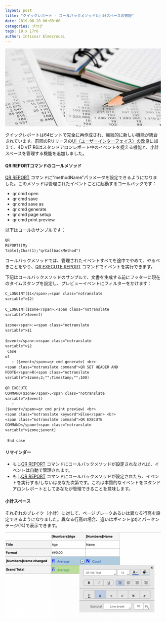 ```yaml
---
layout: post
title: "クイックレポート - コールバックメソッドと小計スペースの管理"
date: 2019-08-20 00:00:00
categories: ブログ
tags: 18.x 17r6
author: Intissar Elmezrouai
---
```


![QR-1024x512](/images/blog/08/20/QR-1024x512.jpeg)

クイックレポートは64ビットで完全に再作成され、継続的に新しい機能が統合されています。前回のRリリースの<a href="https://blog.4d.com/ui-improvements-in-quick-report/">UI（ユーザーインターフェイス）の改良</a>に加えて、4D v17 R6はスタンドアロンレポート中のイベントを捉える機能と、小計スペースを管理する機能を追加しました。

#### QR REPORTコマンドのコールメソッド

<a href="https://doc.4d.com/4Dv17R6/4D/17-R6/QR-REPORT.301-4311030.ja.html"><span class="notranslate command">QR REPORT</span></a> コマンドに"methodName"パラメータを設定できるようになりました。このメソッドは管理されたイベントごとに起動するコールバックです：

* qr cmd open
* qr cmd save
* qr cmd save as
* qr cmd generate
* qr cmd page setup
* qr cmd print preview
 
以下はコールのサンプルです：

<code class="fourd"><span class="notranslate command">QR REPORT</span>([My Table];<span class="notranslate command">Char</span>(1);"qrCallbackMethod")</code>

コールバックメソッドでは、管理されたイベントすべてを途中でやめて、やるべきことをやり、<a href="https://doc.4d.com/4Dv17R6/4D/17-R6/QR-EXECUTE-COMMAND.301-4311020.ja.html"><span class="notranslate command">QR EXECUTE REPORT</span></a> コマンドでイベントを実行できます。

下記はコールバックメソッドのサンプルで、文書を生成する前にフッターに現在のタイムスタンプを設定し、プレビューイベントにフィルターをかけます：

<code class="fourd"><span class="notranslate command">C_LONGINT</span>(<span class="notranslate variable">$1</span>;<span class="notranslate variable">$2</span>)<br>
<span class="notranslate command">C_LONGINT</span>(<span class="notranslate variable">$zone</span>;<span class="notranslate variable">$event</span>)<br>
<span class="notranslate variable">$zone</span>:=<span class="notranslate variable">$1</span><br>
<span class="notranslate variable">$event</span>:=<span class="notranslate variable">$2</span><br>
<span class="notranslate keyword">Case of</span><br>
  : (<span class="notranslate variable">$event</span>=qr cmd generate) <br>
<span class="notranslate command">QR SET HEADER AND FOOTE</span>R(<span class="notranslate variable">$zone</span>;2;"";Timestamp;"";100) <br>
<span class="notranslate command">QR EXECUTE COMMAND</span>(<span class="notranslate variable">$zone</span>;<span class="notranslate variable">$event</span>) <br>
  : (<span class="notranslate variable">$event</span>=qr cmd print preview) <br>
<span class="notranslate keyword">Else</span> <br>
<span class="notranslate command">QR EXECUTE COMMAND</span>(<span class="notranslate variable">$zone</span>;<span class="notranslate variable">$event</span>) <br>
<span class="notranslate keyword">End case</span>
</code>

#### リマインダー

* もし<a href="https://doc.4d.com/4Dv17R6/4D/17-R6/QR-REPORT.301-4311030.ja.html"><span class="notranslate command">QR REPORT</span></a> コマンドにコールバックメソッドが設定されなければ、イベントは自動で管理されます。
* もし<a href="https://doc.4d.com/4Dv17R6/4D/17-R6/QR-REPORT.301-4311030.ja.html"><span class="notranslate command">QR REPORT</span></a> コマンドにコールバックメソッドが設定されたら、イベントを実行する/しないはあなた次第です。これは本質的なイベントをスタンドアロンレポートとしてあなたが管理できることを意味します。
 
 #### 小計スペース
 
 それぞれのブレイク（小計）に対して、ページブレークあるいは異なる行高を設定できるようになりました。異なる行高の場合、違いはポイント(pt)とパーセンテージ(%)で表示できます。
 
![QR1Menu-1024x564](/images/blog/08/20/QR1Menu-1024x564.png)
